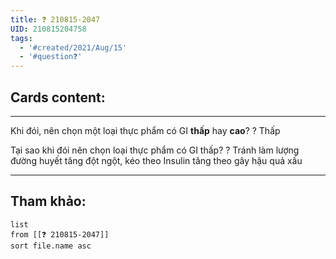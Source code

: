 ```yaml
---
title: ❓ 210815-2047
UID: 210815204758
tags:
  - '#created/2021/Aug/15'
  - '#question❓'
---
```


## Cards content:
---

Khi đói, nên chọn một loại thực phẩm có GI **thấp** hay **cao**?
?
Thấp
<!--SR:!2021-10-20,49,290-->

Tại sao khi đói nên chọn loại thực phẩm có GI thấp?
?
Tránh làm lượng đường huyết tăng đột ngột, kéo theo Insulin tăng theo gây hậu quả xấu
<!--SR:!2021-12-16,78,270-->



---

## Tham khảo:
```dataview
list
from [[❓ 210815-2047]]
sort file.name asc
```
